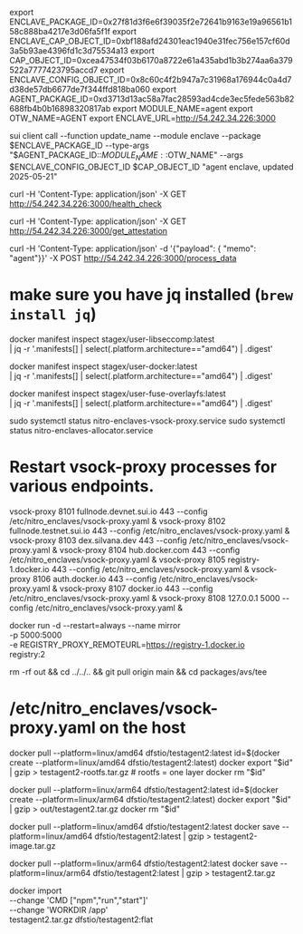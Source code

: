 export ENCLAVE_PACKAGE_ID=0x27f81d3f6e6f39035f2e72641b9163e19a96561b158c888ba4217e3d06fa5f1f
export ENCLAVE_CAP_OBJECT_ID=0xbf188afd24301eac1940e31fec756e157cf60d3a5b93ae4396fd1c3d75534a13
export CAP_OBJECT_ID=0xcea47534f03b6170a8722e61a435abd1b3b274aa6a379522a7777423795accd7
export ENCLAVE_CONFIG_OBJECT_ID=0x8c60c4f2b947a7c31968a176944c0a4d7d38de57db6677de7f344ffd818ba060
export AGENT_PACKAGE_ID=0xd3713d13ac58a7fac28593ad4cde3ec5fede563b82688fb4b0b16898320817ab
export MODULE_NAME=agent
export OTW_NAME=AGENT
export ENCLAVE_URL=http://54.242.34.226:3000

sui client call --function update_name --module enclave --package $ENCLAVE_PACKAGE_ID --type-args "$AGENT_PACKAGE_ID::$MODULE_NAME::$OTW_NAME" --args $ENCLAVE_CONFIG_OBJECT_ID $CAP_OBJECT_ID "agent enclave, updated 2025-05-21"

curl -H 'Content-Type: application/json' -X GET http://54.242.34.226:3000/health_check

curl -H 'Content-Type: application/json' -X GET http://54.242.34.226:3000/get_attestation

curl -H 'Content-Type: application/json' -d '{"payload": { "memo": "agent"}}' -X POST http://54.242.34.226:3000/process_data

# make sure you have jq installed (`brew install jq`)

docker manifest inspect stagex/user-libseccomp:latest \
 | jq -r '.manifests[]
| select(.platform.architecture=="amd64")
| .digest'

docker manifest inspect stagex/user-docker:latest \
 | jq -r '.manifests[]
| select(.platform.architecture=="amd64")
| .digest'

docker manifest inspect stagex/user-fuse-overlayfs:latest \
 | jq -r '.manifests[]
| select(.platform.architecture=="amd64")
| .digest'

sudo systemctl status nitro-enclaves-vsock-proxy.service
sudo systemctl status nitro-enclaves-allocator.service

# Restart vsock-proxy processes for various endpoints.

vsock-proxy 8101 fullnode.devnet.sui.io 443 --config /etc/nitro_enclaves/vsock-proxy.yaml &
vsock-proxy 8102 fullnode.testnet.sui.io 443 --config /etc/nitro_enclaves/vsock-proxy.yaml &
vsock-proxy 8103 dex.silvana.dev 443 --config /etc/nitro_enclaves/vsock-proxy.yaml &
vsock-proxy 8104 hub.docker.com 443 --config /etc/nitro_enclaves/vsock-proxy.yaml &
vsock-proxy 8105 registry-1.docker.io 443 --config /etc/nitro_enclaves/vsock-proxy.yaml &
vsock-proxy 8106 auth.docker.io 443 --config /etc/nitro_enclaves/vsock-proxy.yaml &
vsock-proxy 8107 docker.io 443 --config /etc/nitro_enclaves/vsock-proxy.yaml &
vsock-proxy 8108 127.0.0.1 5000 --config /etc/nitro_enclaves/vsock-proxy.yaml &

docker run -d --restart=always --name mirror \
 -p 5000:5000 \
 -e REGISTRY_PROXY_REMOTEURL=https://registry-1.docker.io \
 registry:2

rm -rf out && cd ../../.. && git pull origin main && cd packages/avs/tee

# /etc/nitro_enclaves/vsock-proxy.yaml on the **host**

docker pull --platform=linux/amd64 dfstio/testagent2:latest
id=$(docker create --platform=linux/amd64 dfstio/testagent2:latest)
docker export "$id" | gzip > testagent2-rootfs.tar.gz # rootfs = one layer
docker rm "$id"

docker pull --platform=linux/arm64 dfstio/testagent2:latest
id=$(docker create --platform=linux/arm64 dfstio/testagent2:latest)
docker export "$id" | gzip > out/testagent2.tar.gz
docker rm "$id"

docker pull --platform=linux/amd64 dfstio/testagent2:latest
docker save --platform=linux/amd64 dfstio/testagent2:latest | gzip > testagent2-image.tar.gz

docker pull --platform=linux/arm64 dfstio/testagent2:latest
docker save --platform=linux/arm64 dfstio/testagent2:latest | gzip > testagent2.tar.gz

docker import \
 --change 'CMD ["npm","run","start"]' \
 --change 'WORKDIR /app' \
 testagent2.tar.gz dfstio/testagent2:flat
